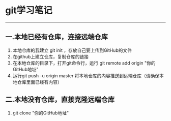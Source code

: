 # git学习笔记

***
## 一.本地已经有仓库，连接远端仓库
1.  本地仓库的我建立 git init ，存放自己要上传到GitHub的文件
2.  在github上建立仓库，复制仓库的链接
3.  在本地仓库的目录下，打开git命令行，运行 git remote add origin "你的GitHub地址"
4.  运行git push -u origin master 将本地仓库的内容推送到远端仓库（请确保本地仓库里面已经有内容）
## 二.本地没有仓库，直接克隆远端仓库
1.  git  clone "你的GitHub地址"